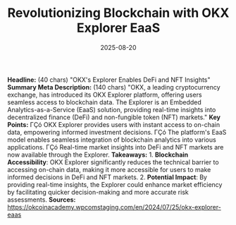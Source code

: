 ﻿---
title: Revolutionizing Blockchain with OKX Explorer EaaS
date: '2025-08-20'
category: Markets
summary: ''
slug: revolutionizing blockchain with okx explorer eaas
source_urls:
- https://okcoinacademy.wpcomstaging.com/en/2024/07/25/okx-explorer-eaas
seo:
  title: Revolutionizing Blockchain with OKX Explorer EaaS | Hash n Hedge
  description: ''
  keywords:
  - news
  - markets
  - brief
---

**Headline:** (40 chars) "OKX's Explorer Enables DeFi and NFT Insights"  **Summary Meta Description:** (140 chars) "OKX, a leading cryptocurrency exchange, has introduced its OKX Explorer platform, offering users seamless access to blockchain data. The Explorer is an Embedded Analytics-as-a-Service (EaaS) solution, providing real-time insights into decentralized finance (DeFi) and non-fungible token (NFT) markets."  **Key Points:**  ΓÇó OKX Explorer provides users with instant access to on-chain data, empowering informed investment decisions. ΓÇó The platform's EaaS model enables seamless integration of blockchain analytics into various applications. ΓÇó Real-time market insights into DeFi and NFT markets are now available through the Explorer.  **Takeaways:**  1. **Blockchain Accessibility**: OKX Explorer significantly reduces the technical barrier to accessing on-chain data, making it more accessible for users to make informed decisions in DeFi and NFT markets. 2. **Potential Impact**: By providing real-time insights, the Explorer could enhance market efficiency by facilitating quicker decision-making and more accurate risk assessments.  **Sources:** https://okcoinacademy.wpcomstaging.com/en/2024/07/25/okx-explorer-eaas 
